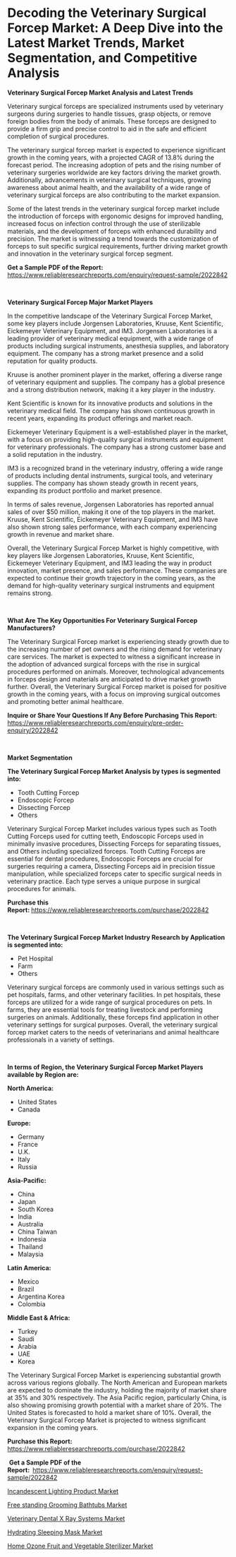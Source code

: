 <p><h1>Decoding the Veterinary Surgical Forcep Market: A Deep Dive into the Latest Market Trends, Market Segmentation, and Competitive Analysis</h1></p><p><strong>Veterinary Surgical Forcep Market Analysis and Latest Trends</strong></p>
<p><p>Veterinary surgical forceps are specialized instruments used by veterinary surgeons during surgeries to handle tissues, grasp objects, or remove foreign bodies from the body of animals. These forceps are designed to provide a firm grip and precise control to aid in the safe and efficient completion of surgical procedures.</p><p>The veterinary surgical forcep market is expected to experience significant growth in the coming years, with a projected CAGR of 13.8% during the forecast period. The increasing adoption of pets and the rising number of veterinary surgeries worldwide are key factors driving the market growth. Additionally, advancements in veterinary surgical techniques, growing awareness about animal health, and the availability of a wide range of veterinary surgical forceps are also contributing to the market expansion.</p><p>Some of the latest trends in the veterinary surgical forcep market include the introduction of forceps with ergonomic designs for improved handling, increased focus on infection control through the use of sterilizable materials, and the development of forceps with enhanced durability and precision. The market is witnessing a trend towards the customization of forceps to suit specific surgical requirements, further driving market growth and innovation in the veterinary surgical forcep segment.</p></p>
<p><strong>Get a Sample PDF of the Report:&nbsp;</strong> <a href="https://www.reliableresearchreports.com/enquiry/request-sample/2022842">https://www.reliableresearchreports.com/enquiry/request-sample/2022842</a></p>
<p>&nbsp;</p>
<p><strong>Veterinary Surgical Forcep Major Market Players</strong></p>
<p><p>In the competitive landscape of the Veterinary Surgical Forcep Market, some key players include Jorgensen Laboratories, Kruuse, Kent Scientific, Eickemeyer Veterinary Equipment, and IM3. Jorgensen Laboratories is a leading provider of veterinary medical equipment, with a wide range of products including surgical instruments, anesthesia supplies, and laboratory equipment. The company has a strong market presence and a solid reputation for quality products.</p><p>Kruuse is another prominent player in the market, offering a diverse range of veterinary equipment and supplies. The company has a global presence and a strong distribution network, making it a key player in the industry.</p><p>Kent Scientific is known for its innovative products and solutions in the veterinary medical field. The company has shown continuous growth in recent years, expanding its product offerings and market reach.</p><p>Eickemeyer Veterinary Equipment is a well-established player in the market, with a focus on providing high-quality surgical instruments and equipment for veterinary professionals. The company has a strong customer base and a solid reputation in the industry.</p><p>IM3 is a recognized brand in the veterinary industry, offering a wide range of products including dental instruments, surgical tools, and veterinary supplies. The company has shown steady growth in recent years, expanding its product portfolio and market presence.</p><p>In terms of sales revenue, Jorgensen Laboratories has reported annual sales of over $50 million, making it one of the top players in the market. Kruuse, Kent Scientific, Eickemeyer Veterinary Equipment, and IM3 have also shown strong sales performance, with each company experiencing growth in revenue and market share.</p><p>Overall, the Veterinary Surgical Forcep Market is highly competitive, with key players like Jorgensen Laboratories, Kruuse, Kent Scientific, Eickemeyer Veterinary Equipment, and IM3 leading the way in product innovation, market presence, and sales performance. These companies are expected to continue their growth trajectory in the coming years, as the demand for high-quality veterinary surgical instruments and equipment remains strong.</p></p>
<p>&nbsp;</p>
<p><strong>What Are The Key Opportunities For Veterinary Surgical Forcep Manufacturers?</strong></p>
<p><p>The Veterinary Surgical Forcep market is experiencing steady growth due to the increasing number of pet owners and the rising demand for veterinary care services. The market is expected to witness a significant increase in the adoption of advanced surgical forceps with the rise in surgical procedures performed on animals. Moreover, technological advancements in forceps design and materials are anticipated to drive market growth further. Overall, the Veterinary Surgical Forcep market is poised for positive growth in the coming years, with a focus on improving surgical outcomes and promoting better animal healthcare.</p></p>
<p><strong>Inquire or Share Your Questions If Any Before Purchasing This Report:</strong> <a href="https://www.reliableresearchreports.com/enquiry/pre-order-enquiry/2022842">https://www.reliableresearchreports.com/enquiry/pre-order-enquiry/2022842</a></p>
<p>&nbsp;</p>
<p><strong>Market Segmentation</strong></p>
<p><strong>The Veterinary Surgical Forcep Market Analysis by types is segmented into:</strong></p>
<p><ul><li>Tooth Cutting Forcep</li><li>Endoscopic Forcep</li><li>Dissecting Forcep</li><li>Others</li></ul></p>
<p><p>Veterinary Surgical Forcep Market includes various types such as Tooth Cutting Forceps used for cutting teeth, Endoscopic Forceps used in minimally invasive procedures, Dissecting Forceps for separating tissues, and Others including specialized forceps. Tooth Cutting Forceps are essential for dental procedures, Endoscopic Forceps are crucial for surgeries requiring a camera, Dissecting Forceps aid in precision tissue manipulation, while specialized forceps cater to specific surgical needs in veterinary practice. Each type serves a unique purpose in surgical procedures for animals.</p></p>
<p><strong>Purchase this Report:&nbsp;</strong><a href="https://www.reliableresearchreports.com/purchase/2022842">https://www.reliableresearchreports.com/purchase/2022842</a></p>
<p>&nbsp;</p>
<p><strong>The Veterinary Surgical Forcep Market Industry Research by Application is segmented into:</strong></p>
<p><ul><li>Pet Hospital</li><li>Farm</li><li>Others</li></ul></p>
<p><p>Veterinary surgical forceps are commonly used in various settings such as pet hospitals, farms, and other veterinary facilities. In pet hospitals, these forceps are utilized for a wide range of surgical procedures on pets. In farms, they are essential tools for treating livestock and performing surgeries on animals. Additionally, these forceps find application in other veterinary settings for surgical purposes. Overall, the veterinary surgical forcep market caters to the needs of veterinarians and animal healthcare professionals in a variety of settings.</p></p>
<p>&nbsp;</p>
<p><strong>In terms of Region, the Veterinary Surgical Forcep Market Players available by Region are:</strong></p>
<p>
    <p> <strong> North America: </strong>
        <ul>
            <li>United States</li>
            <li>Canada</li>
        </ul>
        </p> 
    <p> <strong> Europe: </strong>
        <ul>
            <li>Germany</li>
            <li>France</li>
            <li>U.K.</li>
            <li>Italy</li>
            <li>Russia</li>
        </ul>
        </p> 
    <p> <strong> Asia-Pacific: </strong>
        <ul>
            <li>China</li>
            <li>Japan</li>
            <li>South Korea</li>
            <li>India</li>
            <li>Australia</li>
            <li>China Taiwan</li>
            <li>Indonesia</li>
            <li>Thailand</li>
            <li>Malaysia</li>
        </ul>
        </p> 
    <p> <strong> Latin America: </strong>
        <ul>
            <li>Mexico</li>
            <li>Brazil</li>
            <li>Argentina Korea</li>
            <li>Colombia</li>
        </ul>
        </p> 
    <p> <strong> Middle East & Africa: </strong>
        <ul>
            <li>Turkey</li>
            <li>Saudi</li>
            <li>Arabia</li>
            <li>UAE</li>
            <li>Korea</li>
        </ul>
    </p>
    </p>
<p><p>The Veterinary Surgical Forcep Market is experiencing substantial growth across various regions globally. The North American and European markets are expected to dominate the industry, holding the majority of market share at 35% and 30% respectively. The Asia Pacific region, particularly China, is also showing promising growth potential with a market share of 20%. The United States is forecasted to hold a market share of 10%. Overall, the Veterinary Surgical Forcep Market is projected to witness significant expansion in the coming years.</p></p>
<p><strong>Purchase this Report: </strong><a href="https://www.reliableresearchreports.com/purchase/2022842">https://www.reliableresearchreports.com/purchase/2022842</a></p>
<p>&nbsp;<strong>Get a Sample PDF of the Report:&nbsp;&nbsp;</strong><a href="https://www.reliableresearchreports.com/enquiry/request-sample/2022842">https://www.reliableresearchreports.com/enquiry/request-sample/2022842</a></p>
<p><strong></strong></p>
<p><p><a href="https://circular-yam-9b9.notion.site/Incandescent-Lighting-Product-Market-Size-Evaluating-its-Market-Trends-Growth-and-Projections-202-e109fa36c9754f49b7837889a13afad7">Incandescent Lighting Product Market</a></p><p><a href="https://github.com/globismark/Market-Research-Report-List-2/blob/main/free-standing-grooming-bathtubs-market.md">Free standing Grooming Bathtubs Market</a></p><p><a href="https://github.com/bobicer/Market-Research-Report-List-2/blob/main/veterinary-dental-x-ray-systems-market.md">Veterinary Dental X Ray Systems Market</a></p><p><a href="https://view.publitas.com/reportprime-1/hydrating-sleeping-mask-market-size-2024-2031-global-industrial-analysis-key-geographical-regions-market-share-top-key-players-product-types-and-forecast-research-report/">Hydrating Sleeping Mask Market</a></p><p><a href="https://view.publitas.com/reportprime-1/home-ozone-fruit-and-vegetable-sterilizer-market-dynamics-2024-2031-also-about-its-market-trends-projections-and-opportunities/">Home Ozone Fruit and Vegetable Sterilizer Market</a></p></p>